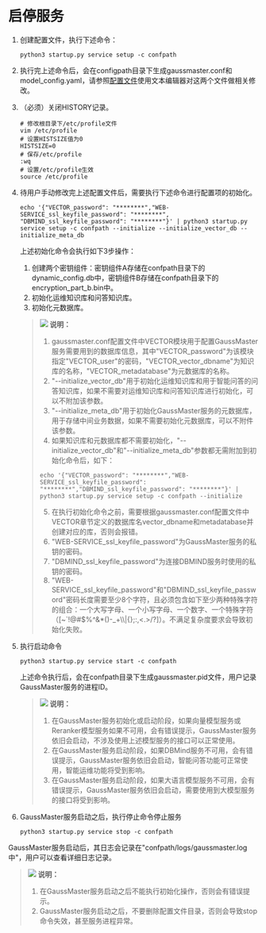 # 启停服务<a name="ZH-CN_TOPIC_0000002258486284"></a>

1.  创建配置文件，执行下述命令：

    ```
    python3 startup.py service setup -c confpath
    ```

2.  执行完上述命令后，会在configpath目录下生成gaussmaster.conf和model\_config.yaml，请参照[配置文件](配置文件.md)使用文本编辑器对这两个文件做相关修改。
3.  （必须）关闭HISTORY记录。

    ```
    # 修改根目录下/etc/profile文件
    vim /etc/profile
    # 设置HISTSIZE值为0
    HISTSIZE=0
    # 保存/etc/profile
    :wq
    # 设置/etc/profile生效
    source /etc/profile
    ```

4.  待用户手动修改完上述配置文件后，需要执行下述命令进行配置项的初始化。

    ```
    echo '{"VECTOR_password": "********","WEB-SERVICE_ssl_keyfile_password": "********", "DBMIND_ssl_keyfile_password": "********"}' | python3 startup.py service setup -c confpath --initialize --initialize_vector_db --initialize_meta_db
    ```

    上述初始化命令会执行如下3步操作：

    1.  创建两个密钥组件：密钥组件A存储在confpath目录下的dynamic\_config.db中，密钥组件B存储在confpath目录下的encryption\_part\_b.bin中。
    2.  初始化运维知识库和问答知识库。
    3.  初始化元数据库。

    >![](public_sys-resources/icon-note.gif) **说明：** 
    >1.  gaussmaster.conf配置文件中VECTOR模块用于配置GaussMaster服务需要用到的数据库信息，其中"VECTOR\_password"为该模块指定"VECTOR\_user"的密码，"VECTOR\_vector\_dbname"为知识库的名称，"VECTOR\_metadatabase"为元数据库的名称。
    >2.  "--initialize\_vector\_db"用于初始化运维知识库和用于智能问答的问答知识库，如果不需要对运维知识库和问答知识库进行初始化，可以不附加该参数。
    >3.  "--initialize\_meta\_db"用于初始化GaussMaster服务的元数据库，用于存储中间业务数据，如果不需要初始化元数据库，可以不附件该参数。
    >4.  如果知识库和元数据库都不需要初始化，"--initialize\_vector\_db"和"--initialize\_meta\_db"参数都无需附加到初始化命令后，如下：
    >    ```
    >    echo '{"VECTOR_password": "********","WEB-SERVICE_ssl_keyfile_password": "********","DBMIND_ssl_keyfile_password": "********"}' | python3 startup.py service setup -c confpath --initialize
    >    ```
    >5.  在执行初始化命令之前，需要根据gaussmaster.conf配置文件中VECTOR章节定义的数据库名vector\_dbname和metadatabase并创建对应的库，否则会报错。
    >6.  "WEB-SERVICE\_ssl\_keyfile\_password"为GaussMaster服务的私钥的密码。
    >7.  "DBMIND\_ssl\_keyfile\_password"为连接DBMIND服务时使用的私钥的密码。
    >8.  "WEB-SERVICE\_ssl\_keyfile\_password"和"DBMIND\_ssl\_keyfile\_password"密码长度需要至少8个字符，且必须包含如下至少两种特殊字符的组合：一个大写字母、一个小写字母、一个数字、一个特殊字符（\[\~\`!@\#$%^&\*\(\)-\_+\\\\|\{\};:,<.\>/?\]）。不满足复杂度要求会导致初始化失败。

5.  执行启动命令

    ```
    python3 startup.py service start -c confpath
    ```

    上述命令执行后，会在confpath目录下生成gaussmaster.pid文件，用户记录GaussMaster服务的进程ID。

    >![](public_sys-resources/icon-note.gif) **说明：** 
    >1.  在GaussMaster服务初始化或启动阶段，如果向量模型服务或Reranker模型服务如果不可用，会有错误提示，GaussMaster服务依旧会启动，不涉及使用上述模型服务的接口可以正常使用。
    >2.  在GaussMaster服务启动阶段，如果DBMind服务不可用，会有错误提示，GaussMaster服务依旧会启动，智能问答功能可正常使用，智能运维功能将受到影响。
    >3.  在GaussMaster服务启动阶段，如果大语言模型服务不可用，会有错误提示，GaussMaster服务依旧会启动，需要使用到大模型服务的接口将受到影响。

6.  GaussMaster服务启动之后，执行停止命令停止服务

    ```
    python3 startup.py service stop -c confpath
    ```

GaussMaster服务启动后，其日志会记录在"confpath/logs/gaussmaster.log中"，用户可以查看详细日志记录。

>![](public_sys-resources/icon-note.gif) **说明：** 
>1.  在GaussMaster服务启动之后不能执行初始化操作，否则会有错误提示。
>2.  GaussMaster服务启动之后，不要删除配置文件目录，否则会导致stop命令失效，甚至服务进程异常。

